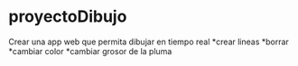 # proyectoDibujo
Crear una app web que permita dibujar en tiempo real
*crear lineas
*borrar
*cambiar color
*cambiar grosor de la pluma
